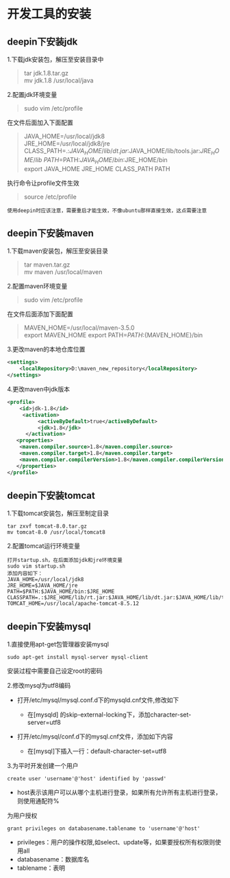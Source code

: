 # 开发工具的安装

## deepin下安装jdk

1.下载jdk安装包，解压至安装目录中
>tar jdk.1.8.tar.gz\
mv jdk.1.8 /usr/local/java


2.配置jdk环境变量
>sudo vim /etc/profile

在文件后面加入下面配置
>JAVA_HOME=/usr/local/jdk8\
JRE_HOME=/usr/local/jdk8/jre\
CLASS_PATH=.:$JAVA_HOME/lib/dt.jar:$JAVA_HOME/lib/tools.jar:$JRE_HOME/lib\
PATH=$PATH:$JAVA_HOME/bin:$JRE_HOME/bin\
export JAVA_HOME JRE_HOME CLASS_PATH PATH

执行命令让profile文件生效

>source /etc/profile

`使用deepin时应该注意，需要重启才能生效，不像ubuntu那样直接生效，这点需要注意`


## deepin下安装maven

1.下载maven安装包，解压至安装目录
>tar maven.tar.gz\
mv maven /usr/local/maven

2.配置maven环境变量
>sudo vim /etc/profile

在文件后面添加下面配置

>MAVEN_HOME=/usr/local/maven-3.5.0\
export MAVEN_HOME
export PATH=${PATH}:${MAVEN_HOME}/bin

3.更改maven的本地仓库位置
```xml
<settings>
    <localRepository>D:\maven_new_repository</localRepository>  
</settings>  
```

4.更改maven中jdk版本

```xml
<profile>    
    <id>jdk-1.8</id>    
     <activation>    
          <activeByDefault>true</activeByDefault>    
          <jdk>1.8</jdk>    
      </activation>    
   <properties>    
    <maven.compiler.source>1.8</maven.compiler.source>    
    <maven.compiler.target>1.8</maven.compiler.target>    
    <maven.compiler.compilerVersion>1.8</maven.compiler.compilerVersion>    
   </properties>    
</profile>
```

## deepin下安装tomcat

1.下载tomcat安装包，解压至制定目录
```
tar zxvf tomcat-8.0.tar.gz
mv tomcat-8.0 /usr/local/tomcat8
```

2.配置tomcat运行环境变量
```
打开startup.sh，在后面添加jdk和jre环境变量
sudo vim startup.sh
添加内容如下：
JAVA_HOME=/usr/local/jdk8
JRE_HOME=$JAVA_HOME/jre 
PATH=$PATH:$JAVA_HOME/bin:$JRE_HOME CLASSPATH=.:$JRE_HOME/lib/rt.jar:$JAVA_HOME/lib/dt.jar:$JAVA_HOME/lib/tools.jar 
TOMCAT_HOME=/usr/local/apache-tomcat-8.5.12
```

## deepin下安装mysql

1.直接使用apt-get包管理器安装mysql
```
sudo apt-get install mysql-server mysql-client
```
安装过程中需要自己设定root的密码

2.修改mysql为utf8编码
- 打开/etc/mysql/mysql.conf.d下的mysqld.cnf文件,修改如下
    - 在[mysqld] 的skip-external-locking下，添加character-set-server=utf8

- 打开/etc/mysql/conf.d下的mysql.cnf文件，添加如下内容
    - 在[mysql]下插入一行：default-character-set=utf8

3.为平时开发创建一个用户
```
create user 'username'@'host' identified by 'passwd'
```
- host表示该用户可以从哪个主机进行登录，如果所有允许所有主机进行登录，则使用通配符%

为用户授权
```
grant privileges on databasename.tablename to 'username'@'host'
```
- privileges：用户的操作权限,如select、update等，如果要授权所有权限则使用all
- databasename：数据库名
- tablename：表明

